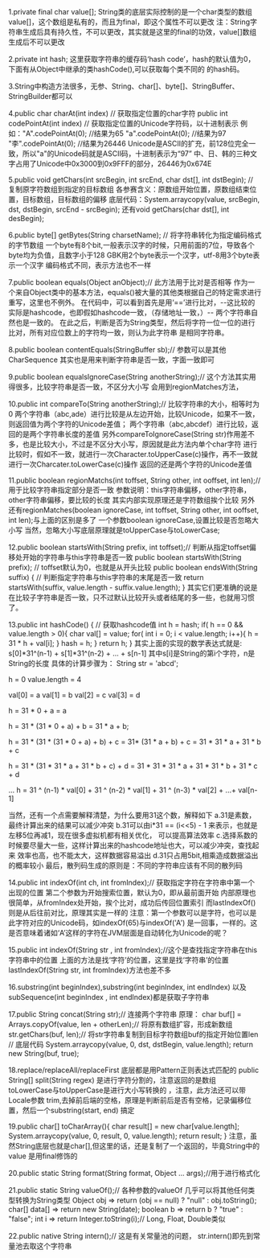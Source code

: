 1.private final char value[];
  String类的底层实际控制的是一个char类型的数组value[]，这个数组是私有的，而且为final，即这个属性不可以更改
  注：String字符串生成后具有持久性，不可以更改，其实就是这里的final的功效，value[]数组生成后不可以更改

2.private int hash;
  这里获取字符串的缓存码‘hash code’，hash的默认值为0，下面有从Object中继承的类hashCode(),可以获取每个类不同的
  的hash码。


3.String中构造方法很多，无参、String、char[]、byte[]、StringBuffer、StringBuilder都可以


4.public char charAt(int index) // 获取指定位置的char字符
  public int codePointAt(int index) // 获取指定位置的Unicode字符码，以十进制表示
  例如："A".codePointAt(0); //结果为65
        "a".codePointAt(0); //结果为97
	"李".codePointAt(0); //结果为26446
        Unicode是ASCII的扩充，前128位完全一致，所以"a"的Unicode码就是ASCII码，十进制表示为“97”
        中、日、韩的三种文字占用了Unicode中0x3000到0x9FFF的部分，26446为0x674E

5.public void getChars(int srcBegin, int srcEnd, char dst[], int dstBegin); // 复制原字符数组到指定的目标数组
  各参赛含义：原数组开始位置，原数组结束位置，目标数组，目标数组的偏移
  底层代码：System.arraycopy(value, srcBegin, dst, dstBegin, srcEnd - srcBegin);
  还有void getChars(char dst[], int desBegin);

6.public byte[] getBytes(String charsetName); // 将字符串转化为指定编码格式的字节数组
  一个byte有8个bit,一般表示汉字的时候，只用前面的7位，导致各个byte均为负值，且数字小于128
  GBK用2个byte表示一个汉字，utf-8用3个byte表示一个汉字
  编码格式不同，表示方法也不一样

7.public boolean equals(Object anObject);// 此方法用于比对是否相等
  作为一个来自Object类中的基本方法，equals()被大量的其他类根据自己的特定需求进行重写，这里也不例外。
  在代码中，可以看到首先是用‘==’进行比对，--这比较的实际是hashcode，也即假如hashcode一致，（存储地址一致，）--
  两个字符串自然也是一致的。
  在此之后，判断是否为String类型，然后将字符一位一位的进行比对，所有对应位数上的字符均一致，则认为此字符串
  是相同字符串。

8.public boolean contentEquals(StringBuffer sb);// 参数可以是其他CharSequence
  其实也是用来判断字符串是否一致，字面一致即可

9.public boolean equalsIgnoreCase(String anotherString);// 这个方法其实用得很多，比较字符串是否一致，不区分大小写
  会用到regionMatches方法，

10.public int compareTo(String anotherString);// 比较字符串的大小，相等时为0
  两个字符串（abc,ade）进行比较是从左边开始，比较Unicode，如果不一致，则返回值为两个字符的Unicode差值；
  两个字符串（abc,abcdef）进行比较，返回的是两个字符串长度的差值
  另外compareToIgnoreCase(String str)作用差不多，也是比较大小，不过是不区分大小写，原因就是此方法内单个char字符
  进行比较时，假如不一致，就进行一次Character.toUpperCase(c)操作，再不一致就进行一次Charcater.toLowerCase(c)操作
  返回的还是两个字符的Unicode差值

11.public boolean regionMatchs(int toffset, String other, int ooffset, int len);// 用于比较字符串指定部分是否一致
  参数说明：this字符串偏移，other字符串，other字符串偏移，要比较的长度
  其实内部实现原理还是字符数组挨个比较
  另外还有regionMatches(boolean ignoreCase, int toffset, String other, int ooffset, int len);与上面的区别是多了
  一个参数boolean ignoreCase,设置比较是否忽略大小写
  当然，忽略大小写底层原理就是toUpperCase与toLowerCase;


12.public boolean startsWith(String prefix, int toffset);// 判断从指定toffset偏移处开始的字符串与this字符串是否一致
   public boolean startsWith(String prefix); // toffset默认为0，也就是从开头比较
   public boolean endsWith(String suffix) {  // 判断指定字符串与this字符串的末尾是否一致
   	return startsWith(suffix, value.length - suffix.value.length);
   }
   其实它们更准确的说是在比较子字符串是否一致，只不过默认比较开头或者结尾的多一些，也就用习惯了。

13.public int hashCode() { // 获取hashcode值
   	int h = hash;
   	if( h == 0 && value.length > 0){
		char val[] = value;
		for( int i = 0; i < value.length; i++){
			h = 31 * h + val[i];
		}
		hash = h;
	}
  	return h;
   }
  其实上面的实现的数学表达式就是: s[0]*31^(n-1) + s[1]*31^(n-2) + ... + s[n-1]
  其中s[i]是String的第i个字符，n是String的长度
  具体的计算步骤为：
  String str = 'abcd';

  h = 0
  value.length = 4

  val[0] = a
  val[1] = b
  val[2] = c
  val[3] = d
 
  h = 31 * 0 + a = a

  h = 31 * (31 * 0 + a) + b = 31 * a + b;

  h = 31 * (31 * (31 * 0 + a) + b) + c = 31* (31 * a + b) + c = 31 * 31 * a + 31 * b + c
  
  h = 31 * (31 * 31 * a + 31 * b + c) + d = 31 * 31 * 31 * a + 31 * 31 * b + 31 * c + d
  
  ...
  h = 31 ^ (n-1) * val[0] + 31 ^ (n-2) * val[1] + 31 ^ (n-3) * val[2] + ...+ val[n-1]
  
  当然，还有一个点需要解释清楚，为什么要用31这个数，解释如下
  a.31是素数，最终计算出来的结果可以减少冲突
  b.31可以由i*31 == (i<<5) - 1 来表示，也就是左移5位再减1，现在很多虚拟机都有相关优化，
    可以提高算法效率
  c.选择系数的时候要尽量大一些，这样计算出来的hashcode地址也大，可以减少冲突，查找起来
    效率也高，也不能太大，这样数据容易溢出
  d.31只占用5bit,相乘造成数据溢出的概率较小
  最后，散列码生成的原则是：不同的字符串应该有不同的散列码


14.public int indexOf(int ch, int fromIndex);// 获取指定字符在字符串中第一个出现的位置
  第二个参数为开始搜索位置，默认为0，即从最前面开始
  内部原理也很简单，从fromIndex处开始，挨个比对，成功后传回位置索引
  而lastIndexOf()则是从后往前对比，原理其实是一样的
  注意：第一个参数可以是字符，也可以是此字符对应的Unicode码，如indexOf(65)与indexOf('A')
        是一回事，一样的。这是否意味着诸如‘A’这样的字符在JVM层面是自动转化为Unicode的呢？

15.public int indexOf(String str , int fromIndex);//这个是查找指定字符串在this字符串中的位置
  上面的方法是找‘字符’的位置，这里是找‘字符串’的位置
  lastIndexOf(String str, int fromIndex)方法也差不多

16.substring(int beginIndex),substring(int beginIndex, int endIndex)
  以及subSequence(int beginIndex , int endIndex)都是获取子字符串

17.public String concat(String str);// 连接两个字符串
  原理：
  char buf[] = Arrays.copyOf(value, len + otherLen);// 将原有数组扩容，形成新数组
  str.getChars(buf, len);// 将str字符串复制到目标字符数组buf的指定开始位置len
  // 底层代码 System.arraycopy(value, 0, dst, dstBegin, value.length);
  return new String(buf, true);

18.replace/replaceAll/replaceFirst 底层都是用Pattern正则表达式匹配的
   public String[] split(String regex) 是进行字符分割的，注意返回的是数组
   toLowerCase与toUpperCase是进行大小写转换的 ，注意，此方法还可以带Locale参数 
   trim,去掉前后端的空格，原理是判断前后是否有空格，记录偏移位置，然后一个substring(start, end)
	搞定

19.public char[] toCharArray(){
	char result[] = new char[value.length];
	System.arraycopy(value, 0, result, 0, value.length);
	return result;
   }
  注意，虽然String底层也就是char[],但这里的话，还是复制了一个返回的，毕竟String中的value
        是用final修饰的

20.public static String format(String format, Object ... args);//用于进行格式化


21.public static String valueOf();// 各种参数的valueOf
   几乎可以将其他任何类型转换为String类型
   Object obj => return (obj == null) ? "null" : obj.toString();
   char[] data[] => return new String(date);
   boolean b => return b ? "true" : "false";
   int i => return Integer.toString(i);// Long, Float, Double类似

22.public native String intern();// 这是有关常量池的问题，
  str.intern()即先到常量池去取这个字符串


























